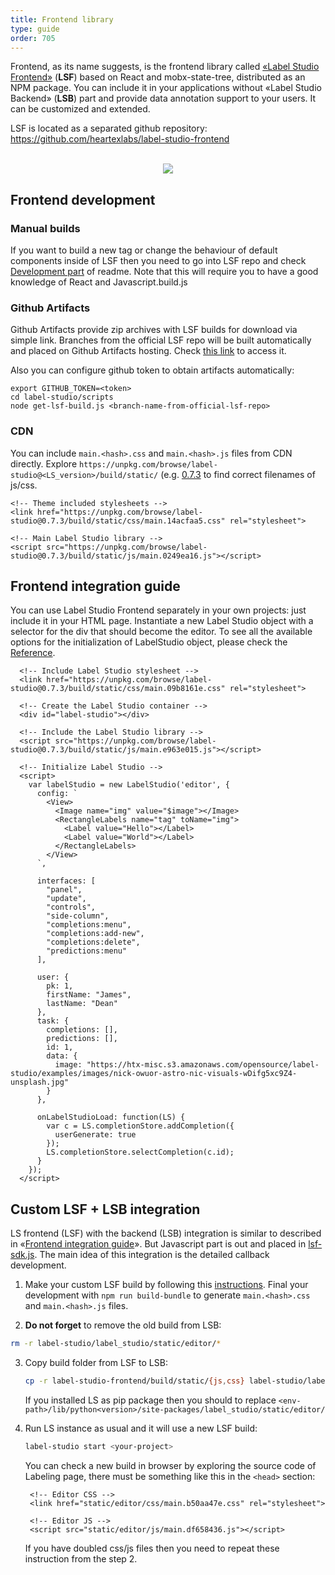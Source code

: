 ```yaml
---
title: Frontend library
type: guide
order: 705
---
```


Frontend, as its name suggests, is the frontend library called [«Label Studio Frontend»](https://github.com/heartexlabs/label-studio-frontend) (**LSF**) based on React and mobx-state-tree, distributed as an NPM package. You can include it in your applications without «Label Studio Backend» (**LSB**) part and provide data annotation support to your users. It can be customized and extended.

LSF is located as a separated github repository: 
https://github.com/heartexlabs/label-studio-frontend

<br>
<div style="margin:auto; text-align:center;"><img src="/images/LSF-modules.png" style="opacity: 0.9"/></div>


## Frontend development 

### Manual builds

If you want to build a new tag or change the behaviour of default components inside of LSF then you need to go into LSF repo and check [Development part](https://github.com/heartexlabs/label-studio-frontend#development) of readme. Note that this will require you to have a good knowledge of React and Javascript.build.js <branch-name-from-official-lsf-repo>


### Github Artifacts

Github Artifacts provide zip archives with LSF builds for download via simple link. Branches from the official LSF repo will be built automatically and placed on Github Artifacts hosting. Check [this link](https://github.com/heartexlabs/label-studio-frontend/actions) to access it. 

Also you can configure github token to obtain artifacts automatically:
```
export GITHUB_TOKEN=<token>
cd label-studio/scripts
node get-lsf-build.js <branch-name-from-official-lsf-repo>
```

### CDN 

You can include `main.<hash>.css` and `main.<hash>.js` files from CDN directly. Explore `https://unpkg.com/browse/label-studio@<LS_version>/build/static/` (e.g. [0.7.3](https://unpkg.com/browse/label-studio@0.7.3/build/static/) to find correct filenames of js/css. 

```xhtml
<!-- Theme included stylesheets -->
<link href="https://unpkg.com/browse/label-studio@0.7.3/build/static/css/main.14acfaa5.css" rel="stylesheet">

<!-- Main Label Studio library -->
<script src="https://unpkg.com/browse/label-studio@0.7.3/build/static/js/main.0249ea16.js"></script>
```


## Frontend integration guide 

You can use Label Studio Frontend separately in your own projects: just include it in your HTML page. Instantiate a new Label Studio object with a selector for the div that should become the editor. To see all the available options for the initialization of LabelStudio object, please check the [Reference](frontend_reference.html).
    
  ``` xhtml
    <!-- Include Label Studio stylesheet -->
    <link href="https://unpkg.com/browse/label-studio@0.7.3/build/static/css/main.09b8161e.css" rel="stylesheet">
    
    <!-- Create the Label Studio container -->
    <div id="label-studio"></div>
    
    <!-- Include the Label Studio library -->
    <script src="https://unpkg.com/browse/label-studio@0.7.3/build/static/js/main.e963e015.js"></script>
    
    <!-- Initialize Label Studio -->
    <script>
      var labelStudio = new LabelStudio('editor', {
        config: `
          <View>
            <Image name="img" value="$image"></Image>
            <RectangleLabels name="tag" toName="img">
              <Label value="Hello"></Label>
              <Label value="World"></Label>  
            </RectangleLabels>
          </View>
        `,
    
        interfaces: [
          "panel",
          "update",
          "controls",
          "side-column",
          "completions:menu",
          "completions:add-new",
          "completions:delete",
          "predictions:menu"
        ],
    
        user: {
          pk: 1,
          firstName: "James",
          lastName: "Dean"
        },
        task: {
          completions: [],
          predictions: [],
          id: 1,
          data: {
            image: "https://htx-misc.s3.amazonaws.com/opensource/label-studio/examples/images/nick-owuor-astro-nic-visuals-wDifg5xc9Z4-unsplash.jpg"
          }
        },
        
        onLabelStudioLoad: function(LS) {
          var c = LS.completionStore.addCompletion({
            userGenerate: true
          });
          LS.completionStore.selectCompletion(c.id);
        }
      });
    </script>
  ```

## Custom LSF + LSB integration

LS frontend (LSF) with the backend (LSB) integration is similar to described in «[Frontend integration guide](#Frontend-integration-guide)». But Javascript part is out and placed in [lsf-sdk.js](https://github.com/heartexlabs/label-studio/blob/master/label_studio/static/js/lsf-sdk.js). The main idea of this integration is the detailed callback development.  

1. Make your custom LSF build by following this [instructions](https://github.com/heartexlabs/label-studio-frontend#development). Final your development with `npm run build-bundle` to generate `main.<hash>.css` and `main.<hash>.js` files.

2. **Do not forget** to remove the old build from LSB:
```bash
rm -r label-studio/label_studio/static/editor/*
```

3. Copy build folder from LSF to LSB: 
    ```bash
    cp -r label-studio-frontend/build/static/{js,css} label-studio/label_studio/static/editor/
    ```

    If you installed LS as pip package then you should to replace `<env-path>/lib/python<version>/site-packages/label_studio/static/editor/`

4. Run LS instance as usual and it will use a new LSF build:
    ```bash
    label-studio start <your-project>
    ```
    You can check a new build in browser by exploring the source code of Labeling page, there must be something like this in the `<head>` section: 
    
    ```xhtml
     <!-- Editor CSS -->
     <link href="static/editor/css/main.b50aa47e.css" rel="stylesheet">
      
     <!-- Editor JS -->
     <script src="static/editor/js/main.df658436.js"></script>
    ```

    If you have doubled css/js files then you need to repeat these instruction from the step 2.  